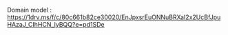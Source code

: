 Domain model : https://1drv.ms/f/c/80c661b82ce30020/EnJpxsrEuONNuBRXaI2x2UcBfJpuHAzaJ_CIhHCN_lyBQQ?e=pd1SDe
